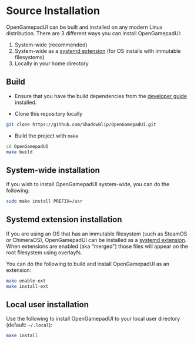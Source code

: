 # Source Installation

OpenGamepadUI can be built and installed on any modern Linux distribution.
There are 3 different ways you can install OpenGamepadUI:

1. System-wide (recommended)
2. System-wide as a [systemd extension](https://www.freedesktop.org/software/systemd/man/systemd-sysext.html) (for OS installs with immutable filesystems)
3. Locally in your home directory

## Build

- Ensure that you have the build dependencies from the [developer guide](https://github.com/ShadowBlip/OpenGamepadUI/blob/main/docs/DEVELOPER.md#build-requirements) installed.

- Clone this repository locally

```bash
git clone https://github.com/ShadowBlip/OpenGamepadUI.git
```

- Build the project with `make`

```bash
cd OpenGamepadUI
make build
```

## System-wide installation

If you wish to install OpenGamepadUI system-wide, you can do the following:

```bash
sudo make install PREFIX=/usr
```

## Systemd extension installation

If you are using an OS that has an immutable filesystem (such as SteamOS or
ChimeraOS), OpenGamepadUI can be installed as a [systemd extension](https://www.freedesktop.org/software/systemd/man/systemd-sysext.html).
When extensions are enabled (aka "merged") those files will appear on the
root filesystem using overlayfs.

You can do the following to build and install OpenGamepadUI as an extension:

```bash
make enable-ext
make install-ext
```

## Local user installation

Use the following to install OpenGamepadUI to your local user directory
(default: `~/.local`):

```bash
make install
```
